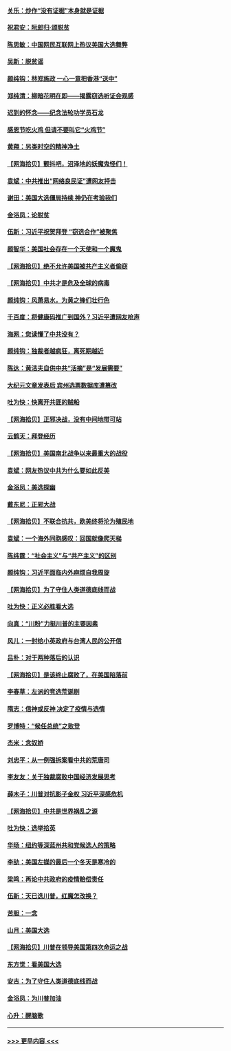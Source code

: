 #### [关乐：炒作“没有证据”本身就是证据](../pages/nsc993/n12583146.md?t=11300002) 
#### [祝君安：阮郎归‧颂脱贫](../pages/nsc993/n12583119.md?t=11300002) 
#### [陈思敏：中国网民互联网上热议美国大选舞弊](../pages/nsc993/n12582845.md?t=11300002) 
#### [吴新：脱贫谣](../pages/nsc993/n12580839.md?t=11300002) 
#### [颜纯钩：林郑施政 一心一意把香港“送中”](../pages/nsc993/n12580805.md?t=11300002) 
#### [郑纯清：柳暗花明在即——揭露窃选听证会观感](../pages/nsc993/n12580795.md?t=11300002) 
#### [迟到的怀念——纪念法轮功学员石龙](../pages/nsc993/n12580245.md?t=11300002) 
#### [感恩节吃火鸡  但请不要叫它“火鸡节”](../pages/nsc993/n12580252.md?t=11300002) 
#### [黄翔：另类时空的精神净土](../pages/nsc993/n12578638.md?t=11300002) 
#### [【网海拾贝】颤抖吧，沼泽地的妖魔鬼怪们！](../pages/nsc993/n12578552.md?t=11300002) 
#### [袁斌：中共推出“网络良民证”遭网友抨击](../pages/nsc993/n12578511.md?t=11300002) 
#### [谢田：美国大选僵局持续 神仍在考验我们](../pages/nsc993/n12577432.md?t=11300002) 
#### [金浴凤：论脱贫](../pages/nsc993/n12576386.md?t=11300002) 
#### [伍新：习近平祝贺拜登 “窃选合作”被聚焦](../pages/nsc993/n12576358.md?t=11300002) 
#### [颜智华：美国社会存在一个天使和一个魔鬼](../pages/nsc993/n12574299.md?t=11300002) 
#### [【网海拾贝】绝不允许美国被共产主义者偷窃](../pages/nsc993/n12573396.md?t=11300002) 
#### [【网海拾贝】中共才是危及全球的病毒](../pages/nsc993/n12571204.md?t=11300002) 
#### [颜纯钩：风萧易水，为黄之锋们壮行色](../pages/nsc993/n12571487.md?t=11300002) 
#### [千百度：将健康码推广到国外？习近平遭网友呛声](../pages/nsc993/n12570808.md?t=11300002) 
#### [海网：您读懂了中共没有？](../pages/nsc993/n12570487.md?t=11300002) 
#### [颜纯钩：独裁者越疯狂，离死期越近](../pages/nsc993/n12569055.md?t=11300002) 
#### [陈达：黄洁夫自供中共“活摘”是“发展需要”](../pages/nsc993/n12568541.md?t=11300002) 
#### [大纪元文章发表后 宾州选票数据库遭篡改](../pages/nsc993/n12568105.md?t=11300002) 
#### [吐为快：快离开共匪的贼船](../pages/nsc993/n12568462.md?t=11300002) 
#### [【网海拾贝】正邪决战，没有中间地带可站](../pages/nsc993/n12568439.md?t=11300002) 
#### [云鹤天：拜登经历](../pages/nsc993/n12567294.md?t=11300002) 
#### [【网海拾贝】美国南北战争以来最重大的战役](../pages/nsc993/n12567247.md?t=11300002) 
#### [袁斌：网友热议中共为什么要如此反美](../pages/nsc993/n12567162.md?t=11300002) 
#### [金浴凤：美选探幽](../pages/nsc993/n12567147.md?t=11300002) 
#### [戴东尼：正邪大战](../pages/nsc993/n12567033.md?t=11300002) 
#### [【网海拾贝】不联合抗共，欧美终将沦为殖民地](../pages/nsc993/n12565068.md?t=11300002) 
#### [袁斌：一个海外同胞感叹：回国就像爬天梯](../pages/nsc993/n12564986.md?t=11300002) 
#### [陈纬霆：“社会主义”与“共产主义”的区别](../pages/nsc993/n12562417.md?t=11300002) 
#### [颜纯钩：习近平面临内外麻烦自我周旋](../pages/nsc993/n12563356.md?t=11300002) 
#### [【网海拾贝】为了守住人类道德底线而战](../pages/nsc993/n12562542.md?t=11300002) 
#### [吐为快：正义必胜看大选](../pages/nsc993/n12561967.md?t=11300002) 
#### [向真：“川粉”力挺川普的主要因素](../pages/nsc993/n12560774.md?t=11300002) 
#### [风儿：一封给小英政府与台湾人民的公开信](../pages/nsc993/n12560581.md?t=11300002) 
#### [吕朴：对于两种落后的认识](../pages/nsc993/n12560492.md?t=11300002) 
#### [【网海拾贝】是该终止腐败了，在美国陷落前](../pages/nsc993/n12559936.md?t=11300002) 
#### [李春草：左派的竞选荒诞剧](../pages/nsc993/n12558380.md?t=11300002) 
#### [隋志：信神或反神 决定了疫情与选情](../pages/nsc993/n12558255.md?t=11300002) 
#### [罗博特：“候任总统”之败登](../pages/nsc993/n12558189.md?t=11300002) 
#### [杰米：念奴娇](../pages/nsc993/n12558174.md?t=11300002) 
#### [刘忠平：从一例强拆案看中共的荒唐司](../pages/nsc993/n12558036.md?t=11300002) 
#### [李友友：关于独裁腐败中国经济发展思考](../pages/nsc993/n12558004.md?t=11300002) 
#### [薛木子：川普对抗影子金权 习近平深感危机](../pages/nsc993/n12557342.md?t=11300002) 
#### [【网海拾贝】中共是世界祸乱之源](../pages/nsc993/n12555353.md?t=11300002) 
#### [吐为快：选举拾英](../pages/nsc993/n12555041.md?t=11300002) 
#### [华旸：纽约等深蓝州共和党候选人的策略](../pages/nsc993/n12554309.md?t=11300002) 
#### [李劼：美国左媒的最后一个冬天是寒冷的](../pages/nsc993/n12552947.md?t=11300002) 
#### [梁鸣：再论中共政府的疫情赔偿责任](../pages/nsc993/n12553012.md?t=11300002) 
#### [伍新：天已选川普，红魔怎改换？](../pages/nsc993/n12552970.md?t=11300002) 
#### [苦胆：一念](../pages/nsc993/n12552957.md?t=11300002) 
#### [山月：美国大选](../pages/nsc993/n12552446.md?t=11300002) 
#### [【网海拾贝】川普在领导美国第四次命运之战](../pages/nsc993/n12551973.md?t=11300002) 
#### [东方觉：看美国大选](../pages/nsc993/n12551647.md?t=11300002) 
#### [安吉：为了守住人类道德底线而战](../pages/nsc993/n12551111.md?t=11300002) 
#### [金浴凤：为川普加油](../pages/nsc993/n12551085.md?t=11300002) 
#### [心升：醒脑歌](../pages/nsc993/n12550984.md?t=11300002) 

----
#### [ >>> 更早内容 <<< ](../indexes/nsc993-earlier.md)
